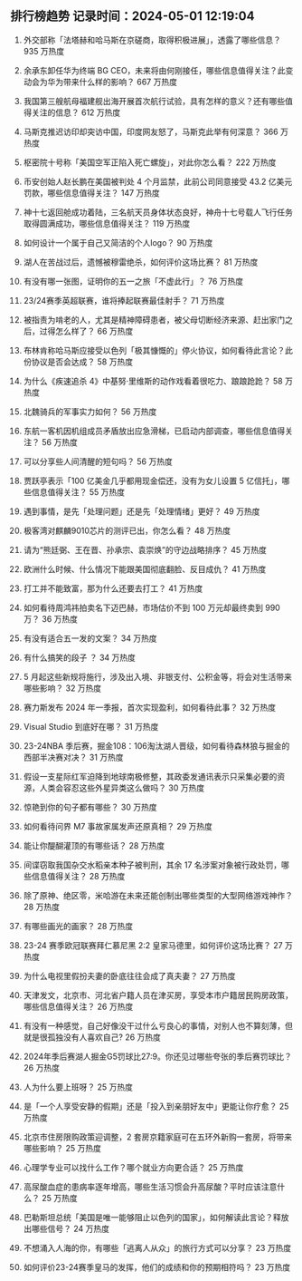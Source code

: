 
## 排行榜趋势 记录时间：2024-05-01 12:19:04
  
  1. 外交部称「法塔赫和哈马斯在京磋商，取得积极进展」，透露了哪些信息？ 935 万热度
    
  2. 余承东卸任华为终端 BG CEO，未来将由何刚接任，哪些信息值得关注？此变动会为华为带来什么样的影响？ 667 万热度
    
  3. 我国第三艘航母福建舰出海开展首次航行试验，具有怎样的意义？还有哪些值得关注的信息？ 612 万热度
    
  4. 马斯克推迟访印却突访中国，印度网友怒了，马斯克此举有何深意？ 366 万热度
    
  5. 枢密院十号称「美国空军正陷入死亡螺旋」，对此你怎么看？ 222 万热度
    
  6. 币安创始人赵长鹏在美国被判处 4 个月监禁，此前公司同意接受 43.2 亿美元罚款，哪些信息值得关注？ 147 万热度
    
  7. 神十七返回舱成功着陆，三名航天员身体状态良好，神舟十七号载人飞行任务取得圆满成功，哪些信息值得关注？ 119 万热度
    
  8. 如何设计一个属于自己又简洁的个人logo？ 90 万热度
    
  9. 湖人在苦战过后，遗憾被穆雷绝杀，如何评价这场比赛？ 81 万热度
    
  10. 有没有哪一张图，证明你的五一之旅「不虚此行」？ 76 万热度
    
  11. 23/24赛季英超联赛，谁将捧起联赛最佳射手？ 71 万热度
    
  12. 被指责为啃老的人，尤其是精神障碍患者，被父母切断经济来源、赶出家门之后，过得怎么样了？ 66 万热度
    
  13. 布林肯称哈马斯应接受以色列「极其慷慨的」停火协议，如何看待此言论？此份协议是否会达成？ 58 万热度
    
  14. 为什么《疾速追杀 4》中基努·里维斯的动作戏看着很吃力、踉踉跄跄？ 58 万热度
    
  15. 北魏骑兵的军事实力如何？ 56 万热度
    
  16. 东航一客机因机组成员矛盾放出应急滑梯，已启动内部调查，哪些信息值得关注？ 56 万热度
    
  17. 可以分享些人间清醒的短句吗？ 56 万热度
    
  18. 贾跃亭表示「100 亿美金几乎都用现金偿还，没有为女儿设置 5 亿信托」，哪些信息值得关注？ 55 万热度
    
  19. 遇到事情，是先「处理问题」还是先「处理情绪」更好？ 49 万热度
    
  20. 极客湾对麒麟9010芯片的测评已出，你怎么看？ 48 万热度
    
  21. 请为“熊廷弼、王在晋、孙承宗、袁崇焕”的守边战略排序？ 45 万热度
    
  22. 欧洲什么时候、什么情况下能跟美国彻底翻脸、反目成仇？ 41 万热度
    
  23. 打工并不能致富，那为什么还要去打工？ 41 万热度
    
  24. 如何看待周鸿祎拍卖名下迈巴赫，市场估价不到 100 万元却最终卖到 990 万？ 36 万热度
    
  25. 有没有适合五一发的文案？ 34 万热度
    
  26. 有什么搞笑的段子 ？ 34 万热度
    
  27. 5 月起这些新规将施行，涉及出入境、非银支付、公积金等，将会对生活带来哪些影响？ 32 万热度
    
  28. 赛力斯发布 2024 年一季报，首次实现盈利，如何看待此事？ 32 万热度
    
  29. Visual Studio 到底好在哪？ 31 万热度
    
  30. 23-24NBA 季后赛，掘金108：106淘汰湖人晋级，如何看待森林狼与掘金的西部半决赛对决？ 31 万热度
    
  31. 假设一支星际红军迫降到地球南极修整，其政委发通讯表示只采集必要的资源，人类会容忍这些外星异类这么做吗？ 30 万热度
    
  32. 惊艳到你的句子都有哪些？ 30 万热度
    
  33. 如何看待问界 M7 事故家属发声还原真相？ 29 万热度
    
  34. 能让你醍醐灌顶的有哪些话？ 28 万热度
    
  35. 间谍窃取我国杂交水稻亲本种子被判刑，其余 17 名涉案对象被行政处罚，哪些信息值得关注？ 28 万热度
    
  36. 除了原神、绝区零，米哈游在未来还能创制出哪些类型的大型网络游戏神作？ 28 万热度
    
  37. 有哪些画光的画家？ 28 万热度
    
  38. 23-24 赛季欧冠联赛拜仁慕尼黑 2:2 皇家马德里，如何评价这场比赛？ 27 万热度
    
  39. 为什么电视里假扮夫妻的卧底往往会成了真夫妻？ 27 万热度
    
  40. 天津发文，北京市、河北省户籍人员在津买房，享受本市户籍居民购房政策，哪些信息值得关注？ 26 万热度
    
  41. 有没有一种感觉，自己好像没干过什么亏良心的事情，对别人也不算刻薄，但就是很孤独没有人喜欢自己? 26 万热度
    
  42. 2024年季后赛湖人掘金G5罚球比27:9。你还见过哪些夸张的季后赛罚球比？ 26 万热度
    
  43. 人为什么要上班呀？ 25 万热度
    
  44. 是「一个人享受安静的假期」还是「投入到亲朋好友中」更能让你疗愈？ 25 万热度
    
  45. 北京市住房限购政策迎调整，2 套房京籍家庭可在五环外新购一套房，将带来哪些影响？ 25 万热度
    
  46. 心理学专业可以找什么工作？哪个就业方向更合适？ 25 万热度
    
  47. 高尿酸血症的患病率逐年增高，哪些生活习惯会升高尿酸？平时应该注意什么？ 25 万热度
    
  48. 巴勒斯坦总统「美国是唯一能够阻止以色列的国家」，如何解读此言论？释放出哪些信号？ 24 万热度
    
  49. 不想涌入人海的你，有哪些「逃离人从众」的旅行方式可以分享？ 23 万热度
    
  50. 如何评价23-24赛季皇马的发挥，他们的成绩和你的预期相符吗？ 23 万热度
    